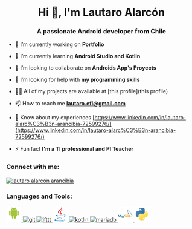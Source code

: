 <h1 align="center">Hi 👋, I'm Lautaro Alarcón</h1>
<h3 align="center">A passionate Android developer from Chile</h3>

- 🔭 I’m currently working on **Portfolio**

- 🌱 I’m currently learning **Android Studio and Kotlin**

- 👯 I’m looking to collaborate on **Androids App's Proyects**

- 🤝 I’m looking for help with **my programming skills**

- 👨‍💻 All of my projects are available at [this profile](this profile)

- 📫 How to reach me **lautaro.efi@gmail.com**

- 📄 Know about my experiences [https://www.linkedin.com/in/lautaro-alarc%C3%B3n-arancibia-72599276/](https://www.linkedin.com/in/lautaro-alarc%C3%B3n-arancibia-72599276/)

- ⚡ Fun fact **I'm a TI professional and PI Teacher**

<h3 align="left">Connect with me:</h3>
<p align="left">
<a href="https://linkedin.com/in/lautaro alarcón arancibia" target="blank"><img align="center" src="https://raw.githubusercontent.com/rahuldkjain/github-profile-readme-generator/master/src/images/icons/Social/linked-in-alt.svg" alt="lautaro alarcón arancibia" height="30" width="40" /></a>
</p>

<h3 align="left">Languages and Tools:</h3>
<p align="left"> <a href="https://developer.android.com" target="_blank" rel="noreferrer"> <img src="https://raw.githubusercontent.com/devicons/devicon/master/icons/android/android-original-wordmark.svg" alt="android" width="40" height="40"/> </a> <a href="https://git-scm.com/" target="_blank" rel="noreferrer"> <img src="https://www.vectorlogo.zone/logos/git-scm/git-scm-icon.svg" alt="git" width="40" height="40"/> </a> <a href="https://ifttt.com/" target="_blank" rel="noreferrer"> <img src="https://www.vectorlogo.zone/logos/ifttt/ifttt-ar21.svg" alt="ifttt" width="40" height="40"/> </a> <a href="https://www.java.com" target="_blank" rel="noreferrer"> <img src="https://raw.githubusercontent.com/devicons/devicon/master/icons/java/java-original.svg" alt="java" width="40" height="40"/> </a> <a href="https://kotlinlang.org" target="_blank" rel="noreferrer"> <img src="https://www.vectorlogo.zone/logos/kotlinlang/kotlinlang-icon.svg" alt="kotlin" width="40" height="40"/> </a> <a href="https://mariadb.org/" target="_blank" rel="noreferrer"> <img src="https://www.vectorlogo.zone/logos/mariadb/mariadb-icon.svg" alt="mariadb" width="40" height="40"/> </a> <a href="https://www.mysql.com/" target="_blank" rel="noreferrer"> <img src="https://raw.githubusercontent.com/devicons/devicon/master/icons/mysql/mysql-original-wordmark.svg" alt="mysql" width="40" height="40"/> </a> <a href="https://www.python.org" target="_blank" rel="noreferrer"> <img src="https://raw.githubusercontent.com/devicons/devicon/master/icons/python/python-original.svg" alt="python" width="40" height="40"/> </a> </p>
